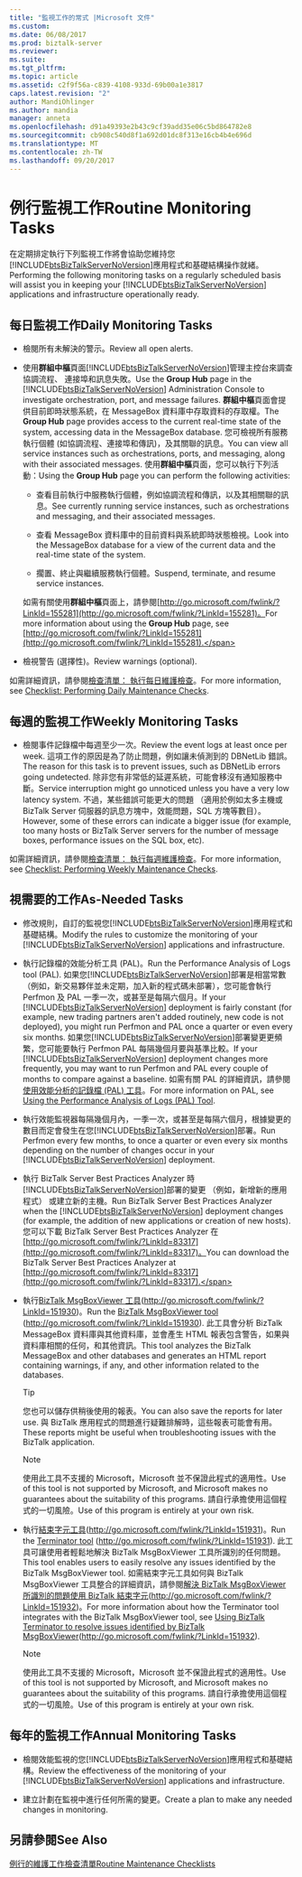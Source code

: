 ```yaml
---
title: "監視工作的常式 |Microsoft 文件"
ms.custom: 
ms.date: 06/08/2017
ms.prod: biztalk-server
ms.reviewer: 
ms.suite: 
ms.tgt_pltfrm: 
ms.topic: article
ms.assetid: c2f9f56a-c839-4108-933d-69b00a1e3817
caps.latest.revision: "2"
author: MandiOhlinger
ms.author: mandia
manager: anneta
ms.openlocfilehash: d91a49393e2b43c9cf39add35e06c5bd864782e8
ms.sourcegitcommit: cb908c540d8f1a692d01dc8f313e16cb4b4e696d
ms.translationtype: MT
ms.contentlocale: zh-TW
ms.lasthandoff: 09/20/2017
---
```

# <a name="routine-monitoring-tasks"></a><span data-ttu-id="41e70-102">例行監視工作</span><span class="sxs-lookup"><span data-stu-id="41e70-102">Routine Monitoring Tasks</span></span>
<span data-ttu-id="41e70-103">在定期排定執行下列監視工作將會協助您維持您[!INCLUDE[btsBizTalkServerNoVersion](../includes/btsbiztalkservernoversion-md.md)]應用程式和基礎結構操作就緒。</span><span class="sxs-lookup"><span data-stu-id="41e70-103">Performing the following monitoring tasks on a regularly scheduled basis will assist you in keeping your [!INCLUDE[btsBizTalkServerNoVersion](../includes/btsbiztalkservernoversion-md.md)] applications and infrastructure operationally ready.</span></span>  
  
## <a name="daily-monitoring-tasks"></a><span data-ttu-id="41e70-104">每日監視工作</span><span class="sxs-lookup"><span data-stu-id="41e70-104">Daily Monitoring Tasks</span></span>  
  
-   <span data-ttu-id="41e70-105">檢閱所有未解決的警示。</span><span class="sxs-lookup"><span data-stu-id="41e70-105">Review all open alerts.</span></span>  
  
-   <span data-ttu-id="41e70-106">使用**群組中樞**頁面[!INCLUDE[btsBizTalkServerNoVersion](../includes/btsbiztalkservernoversion-md.md)]管理主控台來調查協調流程、 連接埠和訊息失敗。</span><span class="sxs-lookup"><span data-stu-id="41e70-106">Use the **Group Hub** page in the [!INCLUDE[btsBizTalkServerNoVersion](../includes/btsbiztalkservernoversion-md.md)] Administration Console to investigate orchestration, port, and message failures.</span></span> <span data-ttu-id="41e70-107">**群組中樞**頁面會提供目前即時狀態系統，在 MessageBox 資料庫中存取資料的存取權。</span><span class="sxs-lookup"><span data-stu-id="41e70-107">The **Group Hub** page provides access to the current real-time state of the system, accessing data in the MessageBox database.</span></span> <span data-ttu-id="41e70-108">您可檢視所有服務執行個體 (如協調流程、連接埠和傳訊)，及其關聯的訊息。</span><span class="sxs-lookup"><span data-stu-id="41e70-108">You can view all service instances such as orchestrations, ports, and messaging, along with their associated messages.</span></span> <span data-ttu-id="41e70-109">使用**群組中樞**頁面，您可以執行下列活動：</span><span class="sxs-lookup"><span data-stu-id="41e70-109">Using the **Group Hub** page you can perform the following activities:</span></span>  
  
    -   <span data-ttu-id="41e70-110">查看目前執行中服務執行個體，例如協調流程和傳訊，以及其相關聯的訊息。</span><span class="sxs-lookup"><span data-stu-id="41e70-110">See currently running service instances, such as orchestrations and messaging, and their associated messages.</span></span>  
  
    -   <span data-ttu-id="41e70-111">查看 MessageBox 資料庫中的目前資料與系統即時狀態檢視。</span><span class="sxs-lookup"><span data-stu-id="41e70-111">Look into the MessageBox database for a view of the current data and the real-time state of the system.</span></span>  
  
    -   <span data-ttu-id="41e70-112">擱置、終止與繼續服務執行個體。</span><span class="sxs-lookup"><span data-stu-id="41e70-112">Suspend, terminate, and resume service instances.</span></span>  
  
     <span data-ttu-id="41e70-113">如需有關使用**群組中樞**頁面上，請參閱[http://go.microsoft.com/fwlink/?LinkId=155281](http://go.microsoft.com/fwlink/?LinkId=155281)。</span><span class="sxs-lookup"><span data-stu-id="41e70-113">For more information about using the **Group Hub** page, see [http://go.microsoft.com/fwlink/?LinkId=155281](http://go.microsoft.com/fwlink/?LinkId=155281).</span></span>  
  
-   <span data-ttu-id="41e70-114">檢視警告 (選擇性)。</span><span class="sxs-lookup"><span data-stu-id="41e70-114">Review warnings (optional).</span></span>  
  
 <span data-ttu-id="41e70-115">如需詳細資訊，請參閱[檢查清單： 執行每日維護檢查](../technical-guides/checklist-performing-daily-maintenance-checks.md)。</span><span class="sxs-lookup"><span data-stu-id="41e70-115">For more information, see [Checklist: Performing Daily Maintenance Checks](../technical-guides/checklist-performing-daily-maintenance-checks.md).</span></span>  
  
## <a name="weekly-monitoring-tasks"></a><span data-ttu-id="41e70-116">每週的監視工作</span><span class="sxs-lookup"><span data-stu-id="41e70-116">Weekly Monitoring Tasks</span></span>  
  
-   <span data-ttu-id="41e70-117">檢閱事件記錄檔中每週至少一次。</span><span class="sxs-lookup"><span data-stu-id="41e70-117">Review the event logs at least once per week.</span></span> <span data-ttu-id="41e70-118">這項工作的原因是為了防止問題，例如讓未偵測到的 DBNetLib 錯誤。</span><span class="sxs-lookup"><span data-stu-id="41e70-118">The reason for this task is to prevent issues, such as DBNetLib errors going undetected.</span></span> <span data-ttu-id="41e70-119">除非您有非常低的延遲系統，可能會移沒有通知服務中斷。</span><span class="sxs-lookup"><span data-stu-id="41e70-119">Service interruption might go unnoticed unless you have a very low latency system.</span></span> <span data-ttu-id="41e70-120">不過，某些錯誤可能更大的問題 （適用於例如太多主機或 BizTalk Server 伺服器的訊息方塊中，效能問題，SQL 方塊等數目）。</span><span class="sxs-lookup"><span data-stu-id="41e70-120">However, some of these errors can indicate a bigger issue (for example, too many hosts or BizTalk Server servers for the number of message boxes, performance issues on the SQL box, etc).</span></span>  
  
 <span data-ttu-id="41e70-121">如需詳細資訊，請參閱[檢查清單： 執行每週維護檢查](../technical-guides/checklist-performing-weekly-maintenance-checks.md)。</span><span class="sxs-lookup"><span data-stu-id="41e70-121">For more information, see [Checklist: Performing Weekly Maintenance Checks](../technical-guides/checklist-performing-weekly-maintenance-checks.md).</span></span>  
  
## <a name="as-needed-tasks"></a><span data-ttu-id="41e70-122">視需要的工作</span><span class="sxs-lookup"><span data-stu-id="41e70-122">As-Needed Tasks</span></span>  
  
-   <span data-ttu-id="41e70-123">修改規則，自訂的監視您[!INCLUDE[btsBizTalkServerNoVersion](../includes/btsbiztalkservernoversion-md.md)]應用程式和基礎結構。</span><span class="sxs-lookup"><span data-stu-id="41e70-123">Modify the rules to customize the monitoring of your [!INCLUDE[btsBizTalkServerNoVersion](../includes/btsbiztalkservernoversion-md.md)] applications and infrastructure.</span></span>  
  
-   <span data-ttu-id="41e70-124">執行記錄檔的效能分析工具 (PAL)。</span><span class="sxs-lookup"><span data-stu-id="41e70-124">Run the Performance Analysis of Logs tool (PAL).</span></span> <span data-ttu-id="41e70-125">如果您[!INCLUDE[btsBizTalkServerNoVersion](../includes/btsbiztalkservernoversion-md.md)]部署是相當常數 （例如，新交易夥伴並未定期，加入新的程式碼未部署），您可能會執行 Perfmon 及 PAL 一季一次，或甚至是每隔六個月。</span><span class="sxs-lookup"><span data-stu-id="41e70-125">If your [!INCLUDE[btsBizTalkServerNoVersion](../includes/btsbiztalkservernoversion-md.md)] deployment is fairly constant (for example, new trading partners aren't added routinely, new code is not deployed), you might run Perfmon and PAL once a quarter or even every six months.</span></span> <span data-ttu-id="41e70-126">如果您[!INCLUDE[btsBizTalkServerNoVersion](../includes/btsbiztalkservernoversion-md.md)]部署變更更頻繁，您可能要執行 Perfmon PAL 每隔幾個月要與基準比較。</span><span class="sxs-lookup"><span data-stu-id="41e70-126">If your [!INCLUDE[btsBizTalkServerNoVersion](../includes/btsbiztalkservernoversion-md.md)] deployment changes more frequently, you may want to run Perfmon and PAL every couple of months to compare against a baseline.</span></span> <span data-ttu-id="41e70-127">如需有關 PAL 的詳細資訊，請參閱[使用效能分析的記錄檔 (PAL) 工具](../technical-guides/using-the-performance-analysis-of-logs-pal-tool.md)。</span><span class="sxs-lookup"><span data-stu-id="41e70-127">For more information on PAL, see [Using the Performance Analysis of Logs (PAL) Tool](../technical-guides/using-the-performance-analysis-of-logs-pal-tool.md).</span></span>  
  
-   <span data-ttu-id="41e70-128">執行效能監視器每隔幾個月內，一季一次，或甚至是每隔六個月，根據變更的數目而定會發生在您[!INCLUDE[btsBizTalkServerNoVersion](../includes/btsbiztalkservernoversion-md.md)]部署。</span><span class="sxs-lookup"><span data-stu-id="41e70-128">Run Perfmon every few months, to once a quarter or even every six months depending on the number of changes occur in your [!INCLUDE[btsBizTalkServerNoVersion](../includes/btsbiztalkservernoversion-md.md)] deployment.</span></span>  
  
-   <span data-ttu-id="41e70-129">執行 BizTalk Server Best Practices Analyzer 時[!INCLUDE[btsBizTalkServerNoVersion](../includes/btsbiztalkservernoversion-md.md)]部署的變更 （例如，新增新的應用程式） 或建立新的主機。</span><span class="sxs-lookup"><span data-stu-id="41e70-129">Run BizTalk Server Best Practices Analyzer when the [!INCLUDE[btsBizTalkServerNoVersion](../includes/btsbiztalkservernoversion-md.md)] deployment changes (for example, the addition of new applications or creation of new hosts).</span></span> <span data-ttu-id="41e70-130">您可以下載 BizTalk Server Best Practices Analyzer 在[http://go.microsoft.com/fwlink/?LinkId=83317](http://go.microsoft.com/fwlink/?LinkId=83317)。</span><span class="sxs-lookup"><span data-stu-id="41e70-130">You can download the BizTalk Server Best Practices Analyzer at [http://go.microsoft.com/fwlink/?LinkId=83317](http://go.microsoft.com/fwlink/?LinkId=83317).</span></span>  
  
-   <span data-ttu-id="41e70-131">執行[BizTalk MsgBoxViewer 工具](http://go.microsoft.com/fwlink/?LinkId=151930)(http://go.microsoft.com/fwlink/?LinkId=151930)。</span><span class="sxs-lookup"><span data-stu-id="41e70-131">Run the [BizTalk MsgBoxViewer tool](http://go.microsoft.com/fwlink/?LinkId=151930) (http://go.microsoft.com/fwlink/?LinkId=151930).</span></span> <span data-ttu-id="41e70-132">此工具會分析 BizTalk MessageBox 資料庫與其他資料庫，並會產生 HTML 報表包含警告，如果與資料庫相關的任何，和其他資訊。</span><span class="sxs-lookup"><span data-stu-id="41e70-132">This tool analyzes the BizTalk MessageBox and other databases and generates an HTML report containing warnings, if any, and other information related to the databases.</span></span>  
  
    > [!TIP]  
    >  <span data-ttu-id="41e70-133">您也可以儲存供稍後使用的報表。</span><span class="sxs-lookup"><span data-stu-id="41e70-133">You can also save the reports for later use.</span></span> <span data-ttu-id="41e70-134">與 BizTalk 應用程式的問題進行疑難排解時，這些報表可能會有用。</span><span class="sxs-lookup"><span data-stu-id="41e70-134">These reports might be useful when troubleshooting issues with the BizTalk application.</span></span>  
  
    > [!NOTE]  
    >  <span data-ttu-id="41e70-135">使用此工具不支援的 Microsoft，Microsoft 並不保證此程式的適用性。</span><span class="sxs-lookup"><span data-stu-id="41e70-135">Use of this tool is not supported by Microsoft, and Microsoft makes no guarantees about the suitability of this programs.</span></span> <span data-ttu-id="41e70-136">請自行承擔使用這個程式的一切風險。</span><span class="sxs-lookup"><span data-stu-id="41e70-136">Use of this program is entirely at your own risk.</span></span>  
  
-   <span data-ttu-id="41e70-137">執行[結束字元工具](http://go.microsoft.com/fwlink/?LinkId=151931)(http://go.microsoft.com/fwlink/?LinkId=151931)。</span><span class="sxs-lookup"><span data-stu-id="41e70-137">Run the [Terminator tool](http://go.microsoft.com/fwlink/?LinkId=151931) (http://go.microsoft.com/fwlink/?LinkId=151931).</span></span> <span data-ttu-id="41e70-138">此工具可讓使用者輕鬆地解決 BizTalk MsgBoxViewer 工具所識別的任何問題。</span><span class="sxs-lookup"><span data-stu-id="41e70-138">This tool enables users to easily resolve any issues identified by the BizTalk MsgBoxViewer tool.</span></span> <span data-ttu-id="41e70-139">如需結束字元工具如何與 BizTalk MsgBoxViewer 工具整合的詳細資訊，請參閱[解決 BizTalk MsgBoxViewer 所識別的問題使用 BizTalk 結束字元](http://go.microsoft.com/fwlink/?LinkId=151932)(http://go.microsoft.com/fwlink/?LinkId=151932)。</span><span class="sxs-lookup"><span data-stu-id="41e70-139">For more information about how the Terminator tool integrates with the BizTalk MsgBoxViewer tool, see [Using BizTalk Terminator to resolve issues identified by BizTalk MsgBoxViewer](http://go.microsoft.com/fwlink/?LinkId=151932)(http://go.microsoft.com/fwlink/?LinkId=151932).</span></span>  
  
    > [!NOTE]  
    >  <span data-ttu-id="41e70-140">使用此工具不支援的 Microsoft，Microsoft 並不保證此程式的適用性。</span><span class="sxs-lookup"><span data-stu-id="41e70-140">Use of this tool is not supported by Microsoft, and Microsoft makes no guarantees about the suitability of this programs.</span></span> <span data-ttu-id="41e70-141">請自行承擔使用這個程式的一切風險。</span><span class="sxs-lookup"><span data-stu-id="41e70-141">Use of this program is entirely at your own risk.</span></span>  
  
## <a name="annual-monitoring-tasks"></a><span data-ttu-id="41e70-142">每年的監視工作</span><span class="sxs-lookup"><span data-stu-id="41e70-142">Annual Monitoring Tasks</span></span>  
  
-   <span data-ttu-id="41e70-143">檢閱效能監視的您[!INCLUDE[btsBizTalkServerNoVersion](../includes/btsbiztalkservernoversion-md.md)]應用程式和基礎結構。</span><span class="sxs-lookup"><span data-stu-id="41e70-143">Review the effectiveness of the monitoring of your [!INCLUDE[btsBizTalkServerNoVersion](../includes/btsbiztalkservernoversion-md.md)] applications and infrastructure.</span></span>  
  
-   <span data-ttu-id="41e70-144">建立計劃在監視中進行任何所需的變更。</span><span class="sxs-lookup"><span data-stu-id="41e70-144">Create a plan to make any needed changes in monitoring.</span></span>  
  
## <a name="see-also"></a><span data-ttu-id="41e70-145">另請參閱</span><span class="sxs-lookup"><span data-stu-id="41e70-145">See Also</span></span>  
 [<span data-ttu-id="41e70-146">例行的維護工作檢查清單</span><span class="sxs-lookup"><span data-stu-id="41e70-146">Routine Maintenance Checklists</span></span>](../technical-guides/routine-maintenance-checklists.md)